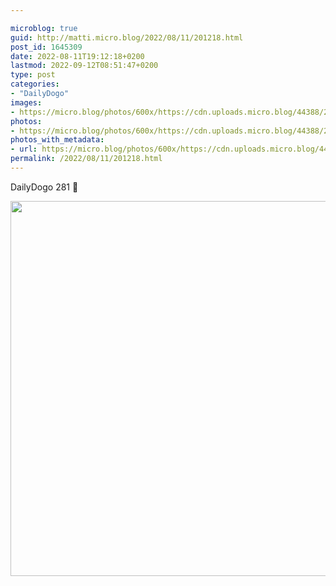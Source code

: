 ```yaml
---

microblog: true
guid: http://matti.micro.blog/2022/08/11/201218.html
post_id: 1645309
date: 2022-08-11T19:12:18+0200
lastmod: 2022-09-12T08:51:47+0200
type: post
categories:
- "DailyDogo"
images:
- https://micro.blog/photos/600x/https://cdn.uploads.micro.blog/44388/2022/bdb137c228.jpg
photos:
- https://micro.blog/photos/600x/https://cdn.uploads.micro.blog/44388/2022/bdb137c228.jpg
photos_with_metadata:
- url: https://micro.blog/photos/600x/https://cdn.uploads.micro.blog/44388/2022/bdb137c228.jpg
permalink: /2022/08/11/201218.html
---
```

DailyDogo 281 🐶

<img src="/media/uploads/2022/bdb137c228.jpg" width="600" height="600" alt="" />
